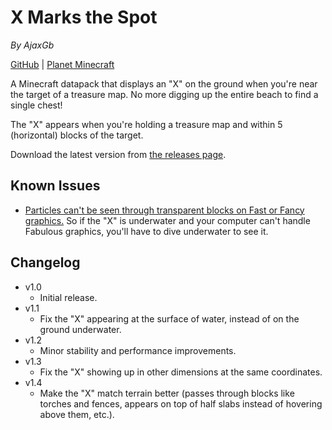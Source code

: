 # X Marks the Spot
*By AjaxGb*

[GitHub](https://github.com/AjaxGb/XMarksTheSpot/) | [Planet Minecraft](https://www.planetminecraft.com/data-pack/x-marks-the-spot-5565485/)

A Minecraft datapack that displays an "X" on the ground when you're near the target of a treasure map. No more digging up the entire beach to find a single chest!

The "X" appears when you're holding a treasure map and within 5 (horizontal) blocks of the target.

Download the latest version from [the releases page](https://github.com/AjaxGb/XMarksTheSpot/releases).

## Known Issues

- [Particles can't be seen through transparent blocks on Fast or Fancy graphics.](https://bugs.mojang.com/browse/MC-188529) So if the "X" is underwater and your computer can't handle Fabulous graphics, you'll have to dive underwater to see it.

## Changelog

- v1.0
    - Initial release.
- v1.1
    - Fix the "X" appearing at the surface of water, instead of on the ground underwater.
- v1.2
    - Minor stability and performance improvements.
- v1.3
    - Fix the "X" showing up in other dimensions at the same coordinates.
- v1.4
    - Make the "X" match terrain better (passes through blocks like torches and fences, appears on top of half slabs instead of hovering above them, etc.).
